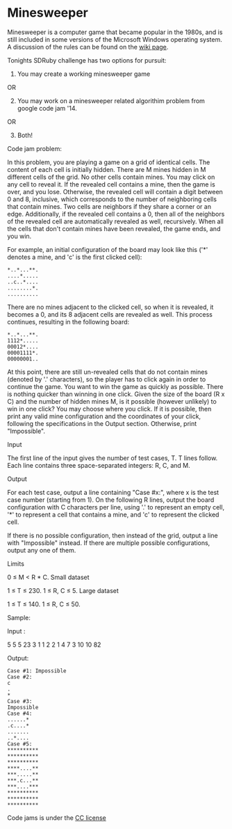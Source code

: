 # Minesweeper

Minesweeper is a computer game that became popular in the 1980s, and is still
included in some versions of the Microsoft Windows operating system. A
discussion of the rules can be found on the [wiki
page](https://en.wikipedia.org/wiki/Minesweeper_(video_game)).

Tonights SDRuby challenge has two options for pursuit:

1) You may create a working minesweeper game

OR

2) You may work on a minesweeper related algorithim problem from google code jam
'14.

OR

3) Both!



Code jam problem:

In this problem, you are playing a game on a grid of identical cells. The
content of each cell is initially hidden. There are M mines hidden in M
different cells of the grid. No other cells contain mines. You may click on any
cell to reveal it. If the revealed cell contains a mine, then the game is over,
and you lose. Otherwise, the revealed cell will contain a digit between 0 and 8,
inclusive, which corresponds to the number of neighboring cells that contain
mines. Two cells are neighbors if they share a corner or an edge. Additionally,
if the revealed cell contains a 0, then all of the neighbors of the revealed
cell are automatically revealed as well, recursively. When all the cells that
don't contain mines have been revealed, the game ends, and you win.

For example, an initial configuration of the board may look like this ('*'
denotes a mine, and 'c' is the first clicked cell):

```
*..*...**.
....*.....
..c..*....
........*.
..........
```

There are no mines adjacent to the clicked cell, so when it is revealed, it
becomes a 0, and its 8 adjacent cells are revealed as well. This process
continues, resulting in the following board:

```
*..*...**.
1112*.....
00012*....
00001111*.
00000001..
```

At this point, there are still un-revealed cells that do not contain mines
(denoted by '.' characters), so the player has to click again in order to
continue the game.  You want to win the game as quickly as possible. There is
nothing quicker than winning in one click. Given the size of the board (R x C)
and the number of hidden mines M, is it possible (however unlikely) to win in
one click? You may choose where you click. If it is possible, then print any
valid mine configuration and the coordinates of your click, following the
specifications in the Output section. Otherwise, print "Impossible".

Input

The first line of the input gives the number of test cases, T. T lines follow.
Each line contains three space-separated integers: R, C, and M.

Output

For each test case, output a line containing "Case #x:", where x is the test
case number (starting from 1). On the following R lines, output the board
configuration with C characters per line, using '.' to represent an empty cell,
'*' to represent a cell that contains a mine, and 'c' to represent the clicked
cell.

If there is no possible configuration, then instead of the grid, output a line
with "Impossible" instead. If there are multiple possible configurations, output
any one of them.

Limits

0 ≤ M < R * C.
Small dataset

1 ≤ T ≤ 230.
1 ≤ R, C ≤ 5.
Large dataset

1 ≤ T ≤ 140.
1 ≤ R, C ≤ 50.

Sample:


Input :

5
5 5 23
3 1 1
2 2 1
4 7 3
10 10 82

Output:

```
Case #1: Impossible
Case #2:
c
.
*
Case #3:
Impossible
Case #4:
......*
.c....*
.......
..*....
Case #5:
**********
**********
**********
****....**
***.....**
***.c...**
***....***
**********
**********
**********
```

Code jams is under the [CC license](https://creativecommons.org/licenses/by/3.0/)
